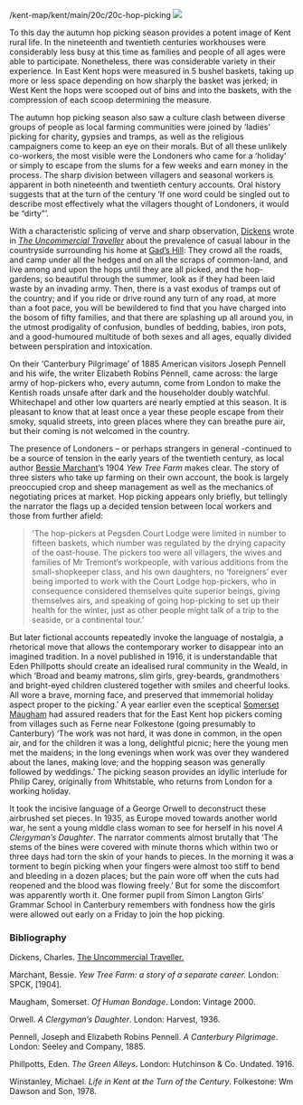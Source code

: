 /kent-map/kent/main/20c/20c-hop-picking
<a href="https://dev.visual-essays.app"><img src="https://dev-visual-essays.netlify.app/images/ve-button.png"></a> <param ve-config title="Hop Picking and the Literary Imagination" author="Carolyn Oulton" layout="vtl" banner="https://upload.wikimedia.org/wikipedia/commons/4/44/Hopping_in_Kent-_Hop-picking_in_Yalding%2C_Kent%2C_England%2C_UK%2C_1944_D22170.jpg">

<param ve-entity eid="Q7985606" aliases="West Kent">
<param ve-entity eid="Q104082075" aliases="Gads Hill">
<param ve-entity eid="Q29303" aliases="Canterbury">
<param ve-entity eid="Q375314" aliases="Folkestone">
<param ve-entity eid="Q964785" aliases="Whitstable">
<param ve-entity eid="Q751916" aliases="Simon Langton Girls' Grammar School">

To this day the autumn hop picking season provides a potent image of Kent rural life. In the nineteenth and twentieth centuries workhouses were considerably less busy at this time as families and people of all ages were able to participate. Nonetheless, there was considerable variety in their experience. In East Kent hops were measured in 5 bushel baskets, taking up more or less space depending on how sharply the basket was jerked; in West Kent the hops were scooped out of bins and into the baskets, with the compression of each scoop determining the measure. 
<param ve-map primary center="Q7985606" zoom="10">
<param ve-image url="https://upload.wikimedia.org/wikipedia/commons/d/dc/Hop-Picking_in_Kent_by_Stephen_Thompson_1875.jpg" label="Hop-Picking in Kent by Stephen Thompson 1875" attribution="Stephen Thompson, Public domain, via Wikimedia Commons">

The autumn hop picking season also saw a culture clash between diverse groups of people as local farming communities were joined by ‘ladies’ picking for charity, gypsies and tramps, as well as the religious campaigners come to keep an eye on their morals. But of all these unlikely co-workers, the most visible were the Londoners who came for a ‘holiday’ or simply to escape from the slums for a few weeks and earn money in the process. The sharp division between villagers and seasonal workers is apparent in both nineteenth and twentieth century accounts. Oral history suggests that at the turn of the century ‘If one word could be singled out to describe most effectively what the villagers thought of Londoners, it would be “dirty”’.
<param ve-image url="https://upload.wikimedia.org/wikipedia/commons/a/a8/Hopping_in_Kent-_Hop-picking_in_Yalding%2C_Kent%2C_England%2C_UK%2C_1944_D22172.jp" label="Hopping in Kent- Hop-picking in Yalding, Kent, England, UK, 1944
A young child, Patricia Molton from Old Kent Road, London sleeps inside a sack on a hop farm in Yalding, Kent, while the parents pick. The original caption states that "whole families go hop picking together, regarding it as a form of holiday with pay"." attribution="Ministry of Information Photo Division Photographer, Public domain, via Wikimedia Commons">

With a characteristic splicing of verve and sharp observation, [Dickens](/dickens/dickens-biography) wrote in [_The Uncommercial Traveller_]( https://www.djo.org.uk/indexes/authors/charles-dickens/the-uncommercial-traveller.html) about the prevalence of casual labour in the countryside surrounding his home at [Gad’s Hill](/dickens/dickens-gads-hill):
They crowd all the roads, and camp under all the hedges and on all the scraps of common-land, and live among and upon the hops until they are all picked, and the hop-gardens, so beautiful through the summer, look as if they had been laid waste by an invading army. Then, there is a vast exodus of tramps out of the country; and if you ride or drive round any turn of any road, at more than a foot pace, you will be bewildered to find that you have charged into the bosom of fifty families, and that there are splashing up all around you, in the utmost prodigality of confusion, bundles of bedding, babies, iron pots, and a good-humoured multitude of both sexes and all ages, equally divided between perspiration and intoxication. 
<param ve-map primary center="Q104082075" zoom="10">
<param ve-image url="(/20c/images/OasthousesMJC.jpg)" label="The Hop Farm" attribution="© Martin Crowther">
<param ve-image url="https://upload.wikimedia.org/wikipedia/commons/f/f6/The_Uncommercial_Traveller_Illus_1.jpg" label="The Uncommercial Traveller, Charles Dickens" attribution="Author:Charles DickensIllustrator:Harry Furniss, Public domain, via Wikimedia Commons">

On their ‘Canterbury Pilgrimage’ of 1885 American visitors Joseph Pennell and his wife, the writer Elizabeth Robins Pennell, came across:
the large army of hop-pickers who, every autumn, come from London to make the Kentish roads unsafe after dark and the householder doubly watchful. Whitechapel and other low quarters are nearly emptied at this season. It is pleasant to know that at least once a year these people escape from their smoky, squalid streets, into green places where they can breathe pure air, but their coming is not welcomed in the country. 
<param ve-map primary center="Q29303" zoom="10">
<param ve-image url="https://upload.wikimedia.org/wikipedia/commons/8/88/Portrait_Sketch_of_Joseph_Pennell.jpg" label="Portrait Sketch of Joseph Pennell" attribution="William Strang, Public domain, via Wikimedia Commons">
<param ve-image url="https://upload.wikimedia.org/wikipedia/commons/4/44/Hopping_in_Kent-_Hop-picking_in_Yalding%2C_Kent%2C_England%2C_UK%2C_1944_D22170.jp" label="Hopping in Kent- Hop-picking in Yalding, Kent, England, UK, 1944" attribution="Ministry of Information Photo Division Photographer, Public domain, via Wikimedia Commons">

The presence of Londoners – or perhaps strangers in general -continued to be a source of tension in the early years of the twentieth century, as local author [Bessie Marchant](/19/19c-marchant-biography)’s 1904 _Yew Tree Farm_ makes clear. The story of three sisters who take up farming on their own account, the book is largely preoccupied crop and sheep management as well as the mechanics of negotiating prices at market. Hop picking appears only briefly, but tellingly the narrator the flags up a decided tension between local workers and those from further afield:
<param ve-image url="https://upload.wikimedia.org/wikipedia/commons/3/3a/Hopping_in_Kent-_Hop-picking_in_Yalding%2C_Kent%2C_England%2C_UK%2C_1944_D22167.jp" label="Hopping in Kent- Hop-picking in Yalding, Kent, England, UK, 1944" attribution="Ministry of Information Photo Division Photographer, Public domain, via Wikimedia Commons">

>'The hop-pickers at Pegsden Court Lodge were limited in number to fifteen baskets, which number was regulated by the drying capacity of the oast-house. The pickers too were all villagers, the wives and families of Mr Tremont’s workpeople, with various additions from the small-shopkeeper class, and his own daughters, no ‘foreigners’ ever being imported to work with the Court Lodge hop-pickers, who in consequence considered themselves quite superior beings, giving themselves airs, and speaking of going hop-picking to set up their health for the winter, just as other people might talk of a trip to the seaside, or a continental tour.’  

But later fictional accounts repeatedly invoke the language of nostalgia, a rhetorical move that allows the contemporary worker to disappear into an imagined tradition. In a novel published in 1916, it is understandable that Eden Phillpotts should create an idealised rural community in the Weald, in which ‘Broad and beamy matrons, slim girls, grey-beards, grandmothers and bright-eyed children clustered together with smiles and cheerful looks. All wore a brave, morning face, and preserved that immemorial holiday aspect proper to the picking.’ A year earlier even the sceptical [Somerset Maugham](/20c/20c-maugham-biography) had assured readers that for the East Kent hop pickers coming from villages such as Ferne near Folkestone (going presumably to Canterbury) ‘The work was not hard, it was done in common, in the open air, and for the children it was a long, delightful picnic; here the young men met the maidens; in the long evenings when work was over they wandered about the lanes, making love; and the hopping season was generally followed by weddings.’ The picking season provides an idyllic interlude for Philip Carey, originally from Whitstable, who returns from London for a working holiday.
<param ve-map primary center="Q375314" zoom="10">
<param ve-map primary center="Q964785" zoom="10">
<param ve-image url="(/20c/images/Hop pickers.jpg)" label="Hop Picking by T.C. Dugdale, 1937" attribution="© Martin Crowther">
<param ve-image url="https://upload.wikimedia.org/wikipedia/commons/6/64/Hopping_in_Kent-_Hop-picking_in_Yalding%2C_Kent%2C_England%2C_UK%2C_1944_D22175.jp" label="Hopping in Kent- Hop-picking in Yalding, Kent, England, UK, 1944" attribution="Ministry of Information Photo Division Photographer, Public domain, via Wikimedia Commons">

It took the incisive language of a George Orwell to deconstruct these airbrushed set pieces. In 1935, as Europe moved towards another world war, he sent a young middle class woman to see for herself in his novel _A Clergyman’s Daughter_. The narrator comments almost brutally that ‘The stems of the bines were covered with minute thorns which within two or three days had torn the skin of your hands to pieces. In the morning it was a torment to begin picking when your fingers were almost too stiff to bend and bleeding in a dozen places; but the pain wore off when the cuts had reopened and the blood was flowing freely.’  But for some the discomfort was apparently worth it. One former pupil from Simon Langton Girls’ Grammar School in Canterbury  remembers with fondness how the girls were allowed out early on a Friday to join the hop picking.
<param ve-map primary center="Q7519165" zoom="10">

### Bibliography 

Dickens, Charles. [The Uncommercial Traveller.](http://elibrary.club/dickens-the-uncommercial-traveller/76) 

Marchant, Bessie. _Yew Tree Farm: a story of a separate career._ London: SPCK, [1904].

Maugham, Somerset. _Of Human Bondage_. London: Vintage 2000.

Orwell. _A Clergyman’s Daughter_. London: Harvest, 1936.

Pennell, Joseph and Elizabeth Robins Pennell. _A Canterbury Pilgrimage_. London: Seeley and Company, 1885.

Phillpotts, Eden. _The Green Alleys_. London: Hutchinson & Co. Undated. 
1916.

Winstanley, Michael. _Life in Kent at the Turn of the Century_. Folkestone: Wm Dawson and Son, 1978.
